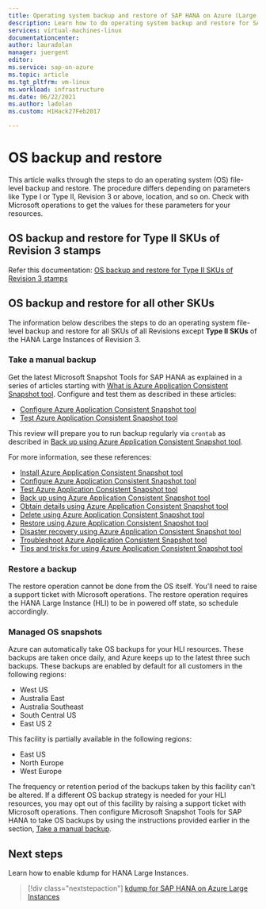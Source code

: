 ```yaml
---
title: Operating system backup and restore of SAP HANA on Azure (Large Instances) | Microsoft Docs
description: Learn how to do operating system backup and restore for SAP HANA on Azure (Large Instances).
services: virtual-machines-linux
documentationcenter:
author: lauradolan
manager: juergent
editor:
ms.service: sap-on-azure
ms.topic: article
ms.tgt_pltfrm: vm-linux
ms.workload: infrastructure
ms.date: 06/22/2021
ms.author: ladolan
ms.custom: H1Hack27Feb2017

---
```

# OS backup and restore

This article walks through the steps to do an operating system (OS) file-level backup and restore. The procedure differs depending on parameters like Type I or Type II, Revision 3 or above, location, and so on. Check with Microsoft operations to get the values for these parameters for your resources.

## OS backup and restore for Type II SKUs of Revision 3 stamps

Refer this documentation: [OS backup and restore for Type II SKUs of Revision 3 stamps](./os-backup-hli-type-ii-skus.md)


## OS backup and restore for all other SKUs

The information below describes the steps to do an operating system file-level backup and restore for all SKUs of all Revisions except **Type II  SKUs** of the HANA Large Instances of Revision 3.

### Take a manual backup

Get the latest Microsoft Snapshot Tools for SAP HANA as explained in a series of articles starting with [What is Azure Application Consistent Snapshot tool](../../azure-netapp-files/azacsnap-introduction.md). Configure and test them as described in these articles:

- [Configure Azure Application Consistent Snapshot tool](../../azure-netapp-files/azacsnap-cmd-ref-configure.md)
- [Test Azure Application Consistent Snapshot tool](../../azure-netapp-files/azacsnap-cmd-ref-test.md) 

This review will prepare you to run backup regularly via `crontab` as described in [Back up using Azure Application Consistent Snapshot tool](../../azure-netapp-files/azacsnap-cmd-ref-backup.md). 

For more information, see these references:

- [Install Azure Application Consistent Snapshot tool](../../azure-netapp-files/azacsnap-installation.md)
- [Configure Azure Application Consistent Snapshot tool](../../azure-netapp-files/azacsnap-cmd-ref-configure.md)
- [Test Azure Application Consistent Snapshot tool](../../azure-netapp-files/azacsnap-cmd-ref-test.md)
- [Back up using Azure Application Consistent Snapshot tool](../../azure-netapp-files/azacsnap-cmd-ref-backup.md)
- [Obtain details using Azure Application Consistent Snapshot tool](../../azure-netapp-files/azacsnap-cmd-ref-details.md)
- [Delete using Azure Application Consistent Snapshot tool](../../azure-netapp-files/azacsnap-cmd-ref-delete.md)
- [Restore using Azure Application Consistent Snapshot tool](../../azure-netapp-files/azacsnap-cmd-ref-restore.md)
- [Disaster recovery using Azure Application Consistent Snapshot tool](../../azure-netapp-files/azacsnap-disaster-recovery.md)
- [Troubleshoot Azure Application Consistent Snapshot tool](../../azure-netapp-files/azacsnap-troubleshoot.md)
- [Tips and tricks for using Azure Application Consistent Snapshot tool](../../azure-netapp-files/azacsnap-tips.md)


### Restore a backup

The restore operation cannot be done from the OS itself. You'll need to raise a support ticket with Microsoft operations. The restore operation requires the HANA Large Instance (HLI) to be in powered off state, so schedule accordingly.

### Managed OS snapshots

Azure can automatically take OS backups for your HLI resources. These backups are taken once daily, and Azure keeps up to the latest three such backups. These backups are enabled by default for all customers in the following regions:
- West US
- Australia East
- Australia Southeast
- South Central US
- East US 2

This facility is partially available in the following regions:
- East US
- North Europe
- West Europe

The frequency or retention period of the backups taken by this facility can't be altered. If a different OS backup strategy is needed for your HLI resources, you may opt out of this facility by raising a support ticket with Microsoft operations. Then configure Microsoft Snapshot Tools for SAP HANA to take OS backups by using the instructions provided earlier in the section, [Take a manual backup](#take-a-manual-backup).

## Next steps

Learn how to enable kdump for HANA Large Instances.

> [!div class="nextstepaction"]
> [kdump for SAP HANA on Azure Large Instances](hana-large-instance-enable-kdump.md)
